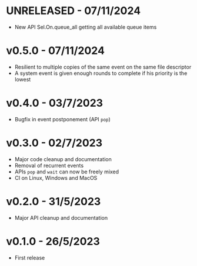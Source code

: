 # UNRELEASED - 07/11/2024

- New API Sel.On.queue_all getting all available queue items

# v0.5.0 - 07/11/2024

- Resilient to multiple copies of the same event on the same file descriptor
- A system event is given enough rounds to complete if his priority is the lowest

# v0.4.0 - 03/7/2023

- Bugfix in event postponement (API `pop`)

# v0.3.0 - 02/7/2023

- Major code cleanup and documentation
- Removal of recurrent events
- APIs `pop` and `wait` can now be freely mixed
- CI on Linux, Windows and MacOS

# v0.2.0 - 31/5/2023

- Major API cleanup and documentation

# v0.1.0 - 26/5/2023

- First release
